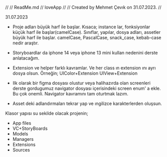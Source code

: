 //
//  ReadMe.md
//  loveApp
//
//  Created by Mehmet Çevık on 31.07.2023.
//

31.07.2023

- Proje adları büyük harf ile başlar. 
    Kısaca; instance lar, fonksiyonlar küçük harf ile başlar(camelCase). Sınıflar, yapılar, dosya adları, assetler büyük harf ile başlar. camelCase, PascalCase, snack_case, kebab-case nedir araştır.
    
- Storyboardlar da iphone 14 veya iphone 13 mini kullan nedenini derste anlatacağım.

- Extension ve helper farklı kavramlar. Ve her class ın extension ını ayrı dosya olsun. Örneğin;
    UIColor+Extension
    UIView+Extension
- Ilk olarak bir figma dosyası olustur veya halihazırda olan screenleri derste gordugumuz navigator dosyası içerisindeki screen enum' a ekle. Bu çok onemli. Navigator kavramını tam oturtmak lazım.

- Asset deki adlandırmaları tekrar yap ve ıngilizce karakterlerden oluşsun.

Klasor yapısı su sekilde olacak projenin;
- App files
- VC+StoryBoards
- Models
- Managers
- Extensions
- Sources
